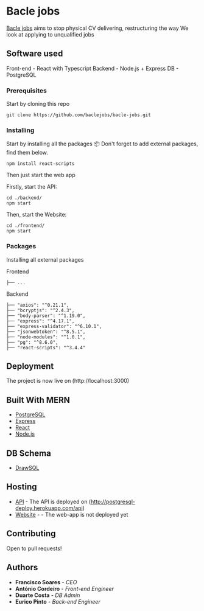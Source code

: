# Bacle jobs

[Bacle jobs](https://bacle.pt/) aims to stop physical CV delivering, restructuring the way We look at applying to unqualified jobs

## Software used
Front-end - React with Typescript
Backend - Node.js + Express
DB - PostgreSQL

### Prerequisites

Start by cloning this repo

```
git clone https://github.com/baclejobs/bacle-jobs.git
```

### Installing

Start by installing all the packages 📦 
Don't forget to add external packages, find them below.

```
npm install react-scripts
```

Then just start the web app

Firstly, start the API:
```
cd ./backend/
npm start
```

Then, start the Website:
```
cd ./frontend/
npm start
```

### Packages

Installing all external packages

Frontend
```
├── ...
```
Backend
```
├── "axios": "^0.21.1",
├── "bcryptjs": "^2.4.3",
├── "body-parser": "^1.19.0",
├── "express": "^4.17.1",
├── "express-validator": "^6.10.1",
├── "jsonwebtoken": "^8.5.1",
├── "node-modules": "^1.0.1",
├── "pg": "^8.6.0",
├── "react-scripts": "^3.4.4"
```

## Deployment

The project is now live on (http://localhost:3000)

## Built With MERN

* [PostgreSQL](https://www.postgresql.org/)
* [Express](https://expressjs.com/)
* [React](https://reactjs.org/)
* [Node.js](https://nodejs.org/)


## DB Schema
* [DrawSQL](https://drawsql.app/eurico-pinto/diagrams/bacle-jobs)

## Hosting

* [API](https://bacle-jobs.herokuapp.com/api) - The API is deployed on (http://postgresql-deploy.herokuapp.com/api)
* [Website]() - - The web-app is not deployed yet

## Contributing

Open to pull requests!

## Authors

* **Francisco Soares** - *CEO*
* **António Cordeiro** - *Front-end Engineer*
* **Duarte Costa** - *DB Admin*
* **Eurico Pinto** - *Back-end Engineer*
